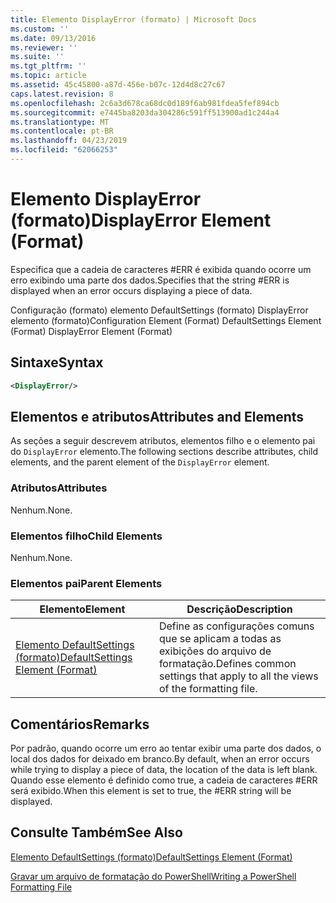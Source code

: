 ```yaml
---
title: Elemento DisplayError (formato) | Microsoft Docs
ms.custom: ''
ms.date: 09/13/2016
ms.reviewer: ''
ms.suite: ''
ms.tgt_pltfrm: ''
ms.topic: article
ms.assetid: 45c45800-a87d-456e-b07c-12d4d8c27c67
caps.latest.revision: 8
ms.openlocfilehash: 2c6a3d678ca68dc0d189f6ab981fdea5fef894cb
ms.sourcegitcommit: e7445ba8203da304286c591ff513900ad1c244a4
ms.translationtype: MT
ms.contentlocale: pt-BR
ms.lasthandoff: 04/23/2019
ms.locfileid: "62066253"
---
```

# <a name="displayerror-element-format"></a><span data-ttu-id="0c371-102">Elemento DisplayError (formato)</span><span class="sxs-lookup"><span data-stu-id="0c371-102">DisplayError Element (Format)</span></span>

<span data-ttu-id="0c371-103">Especifica que a cadeia de caracteres #ERR é exibida quando ocorre um erro exibindo uma parte dos dados.</span><span class="sxs-lookup"><span data-stu-id="0c371-103">Specifies that the string #ERR is displayed when an error occurs displaying a piece of data.</span></span>

<span data-ttu-id="0c371-104">Configuração (formato) elemento DefaultSettings (formato) DisplayError elemento (formato)</span><span class="sxs-lookup"><span data-stu-id="0c371-104">Configuration Element (Format) DefaultSettings Element (Format) DisplayError Element (Format)</span></span>

## <a name="syntax"></a><span data-ttu-id="0c371-105">Sintaxe</span><span class="sxs-lookup"><span data-stu-id="0c371-105">Syntax</span></span>

```xml
<DisplayError/>
```

## <a name="attributes-and-elements"></a><span data-ttu-id="0c371-106">Elementos e atributos</span><span class="sxs-lookup"><span data-stu-id="0c371-106">Attributes and Elements</span></span>

<span data-ttu-id="0c371-107">As seções a seguir descrevem atributos, elementos filho e o elemento pai do `DisplayError` elemento.</span><span class="sxs-lookup"><span data-stu-id="0c371-107">The following sections describe attributes, child elements, and the parent element of the `DisplayError` element.</span></span>

### <a name="attributes"></a><span data-ttu-id="0c371-108">Atributos</span><span class="sxs-lookup"><span data-stu-id="0c371-108">Attributes</span></span>

<span data-ttu-id="0c371-109">Nenhum.</span><span class="sxs-lookup"><span data-stu-id="0c371-109">None.</span></span>

### <a name="child-elements"></a><span data-ttu-id="0c371-110">Elementos filho</span><span class="sxs-lookup"><span data-stu-id="0c371-110">Child Elements</span></span>

<span data-ttu-id="0c371-111">Nenhum.</span><span class="sxs-lookup"><span data-stu-id="0c371-111">None.</span></span>

### <a name="parent-elements"></a><span data-ttu-id="0c371-112">Elementos pai</span><span class="sxs-lookup"><span data-stu-id="0c371-112">Parent Elements</span></span>

|<span data-ttu-id="0c371-113">Elemento</span><span class="sxs-lookup"><span data-stu-id="0c371-113">Element</span></span>|<span data-ttu-id="0c371-114">Descrição</span><span class="sxs-lookup"><span data-stu-id="0c371-114">Description</span></span>|
|-------------|-----------------|
|[<span data-ttu-id="0c371-115">Elemento DefaultSettings (formato)</span><span class="sxs-lookup"><span data-stu-id="0c371-115">DefaultSettings Element (Format)</span></span>](./defaultsettings-element-format.md)|<span data-ttu-id="0c371-116">Define as configurações comuns que se aplicam a todas as exibições do arquivo de formatação.</span><span class="sxs-lookup"><span data-stu-id="0c371-116">Defines common settings that apply to all the views of the formatting file.</span></span>|

## <a name="remarks"></a><span data-ttu-id="0c371-117">Comentários</span><span class="sxs-lookup"><span data-stu-id="0c371-117">Remarks</span></span>

<span data-ttu-id="0c371-118">Por padrão, quando ocorre um erro ao tentar exibir uma parte dos dados, o local dos dados for deixado em branco.</span><span class="sxs-lookup"><span data-stu-id="0c371-118">By default, when an error occurs while trying to display a piece of data, the location of the data is left blank.</span></span> <span data-ttu-id="0c371-119">Quando esse elemento é definido como true, a cadeia de caracteres #ERR será exibido.</span><span class="sxs-lookup"><span data-stu-id="0c371-119">When this element is set to true, the #ERR string will be displayed.</span></span>

## <a name="see-also"></a><span data-ttu-id="0c371-120">Consulte Também</span><span class="sxs-lookup"><span data-stu-id="0c371-120">See Also</span></span>

[<span data-ttu-id="0c371-121">Elemento DefaultSettings (formato)</span><span class="sxs-lookup"><span data-stu-id="0c371-121">DefaultSettings Element (Format)</span></span>](./defaultsettings-element-format.md)

[<span data-ttu-id="0c371-122">Gravar um arquivo de formatação do PowerShell</span><span class="sxs-lookup"><span data-stu-id="0c371-122">Writing a PowerShell Formatting File</span></span>](./writing-a-powershell-formatting-file.md)
